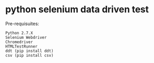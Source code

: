 # python selenium data driven test


Pre-requisuites:

    Python 2.7.X
    Selenium Webdriver
    Chromedriver
    HTMLTestRunner
    ddt (pip install ddt)
    csv (pip install csv)
